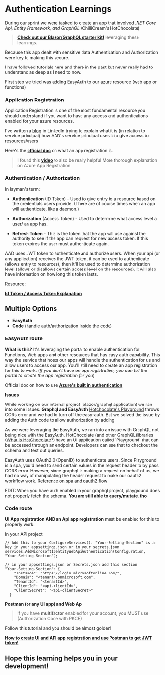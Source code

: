 # Authentication Learnings

During our sprint we were tasked to create an app that involved _.NET Core Api, Entity Framework, and GraphQL_ (ChilliCream's HotChocolate)

> [**Check out our Blazor/GraphQL starter kit!**](https://github.com/microsoft/blazor-graphql-starter-kit) leveraging these learnings.

Because this app dealt with sensitive data Authentication and Authorization were key to making this secure.

I have followed tutorials here and there in the past but never really had to understand as deep as I need to now. 

First step we tried was adding EasyAuth to our azure resource (web app or functions)

### Application Registration

Application Registration is one of the most fundamental resource you should understand if you want to have any access and authentications enabled for your azure resources. 

I've written a [blog](https://www.linkedin.com/pulse/azure-app-registration-service-principal-daniel-kim/) in LinkedIn trying to explain what it is (in relation to service principal) how AAD's service principal uses it to give access to resources/users 

Here's the [**official doc**](https://docs.microsoft.com/en-us/azure/active-directory/develop/quickstart-register-app) on what an app registration is.

> I found this [**video**](https://www.youtube.com/watch?v=YWvl0cIilyA) to also be really helpful More thorough explanation on Azure App Registration
 
 
### Authentication / Authorization

In layman's term:

- **Authentication** (ID Token) - Used to give entry to a resource based on the credentials users provide. (There are of course times when an app will authenticate, like a daemon.)

- **Authorization** (Access Token) - Used to determine what access level a user/ an app has.
- **Refresh Token** - This is the token that the app will use against the authority to see if the app can request for new access token. If this token expires the user must authenticate again. 


AAD uses JWT token to authenticate and authorize users. When your api (or any application) receives the JWT token, it can be used to authenticate (allows entry to resources), then it'll be used to determine authorization level (allows or disallows certain access level on the resources). It will also have information on how long this token lasts.

Resource: 

[**Id Token / Access Token Explanation**](https://www.youtube.com/watch?v=sICt5aS7wzk)

## Multiple Options 

- **EasyAuth**
- **Code** (handle auth/authorization inside the code)

### EasyAuth route

**What is this?** It's leveraging the portal to enable authentication for Functions, Web apps and other resources that has easy auth capability. This way the service that hosts our apps will handle the authentication for us and allow users to access our app. You'll still need to create an app registration for this to work. (_If you don't have an app registration, you can tell the portal to create the app registration for you_)

Official doc on how to use [**Azure's built in authentication**](https://docs.microsoft.com/en-us/azure/app-service/overview-authentication-authorization#:~:text=Azure%20App%20Service%20provides%20built-in%20authentication%20and%20authorization,and%20mobile%20back%20end%2C%20and%20also%20Azure%20Functions)

**Issues** 

While working on our internal project (blazor/graphql application) we ran into some issues. **Graphql and EasyAuth** [Hotchocolate's Playground](https://github.com/microsoft/emerging-opportunities/tree/main/MotherBox/Banana%20Cake%20Pop) throws CORs error and we had to turn off the easy-auth. But we solved the issue by adding the Auth code to allow authorization by adding 

As we were leveraging the EasyAuth, we ran into an issue with GraphQL not being nice with the EasyAuth.  HotChocolate (and other GraphQL)libraries ([What is HotChocolate](https://chillicream.com/docs/hotchocolate/)?) have an UI application called 'Playground' that can be accessed through an endpoint. Developers can use that to checkout the schema and test out queries. 

EasyAuth uses OAuth2.0 (OpenID) to authenticate users. Since Playground is a spa, you'd need to send certain values in the request header to by pass CORS error. However, since graphql is making a request on behalf of us, we had no way of manipulating the header request to make our oauth2 workflow work. [Reference on spa and oauth2 flow](https://docs.microsoft.com/en-us/azure/active-directory/develop/v2-oauth2-auth-code-flow#redirect-uri-setup-required-for-single-page-apps)

EDIT: When you have auth enabled in your graphql project, playground does not properly fetch the schema. **You are still able to query/mutate, tho**

### Code route 

**UI App registration AND an Api app registration** must be enabled for this to properly work.

In your API project

```
// Add this to your ConfigureServices(). "Your-Setting-Section" is a key in your appsettings.json or in your secrets.json
services.AddMicrosoftIdentityWebApiAuthentication(Configuration, "Your-Setting-Section");

// in your appsettings.json or Secrets.json add this section
"Your-Setting-Section": {
    "Instance": "https://login.microsoftonline.com/",
    "Domain": "<tenant>.onmicrosoft.com",
    "TenantId": "<tenantId>",
    "ClientId": "<api-clientId>",
    "ClientSecret": "<api-clientSecret>"
  }
```

**Postman (or any UI app) and Web Api**

> If you have **multifactor** enabled for your account, you MUST use (Authorization Code with PKCE)

Follow this tutorial and you should be almost golden! 

[**How to create UI and API app registration and use Postman to get JWT token!**](https://www.josephguadagno.net/2020/06/12/protecting-an-asp-net-core-api-with-microsoft-identity-platform)


## Hope this learning helps you in your development!
